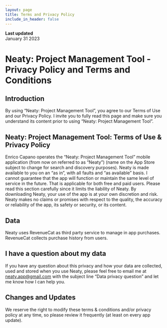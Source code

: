 ```yaml
---
layout: page
title: Terms and Privacy Policy
include_in_header: false
---
```


**Last updated**  
January 31 2023

# Neaty: Project Management Tool - Privacy Policy and Terms and Conditions
## Introduction
By using “Neaty: Project Management Tool”, you agree to our Terms of Use and our Privacy Policy. I invite you to fully read this page and make sure you understand its content prior to using “Neaty: Project Management Tool”.

## Neaty: Project Management Tool: Terms of Use & Privacy Policy
Enrico Capano operates the “Neaty: Project Management Tool” mobile application (from now on referred to as “Neaty”) (name on the App Store subject to change for search and discovery purposes).
Neaty is made available to you on an “as in”, with all faults and “as available” basis. I cannot guarantee that the app will function or maintain the same level of service in the future. That is applicable for both free and paid users.
Please read this section carefully since it limits the liability of Neaty. By downloading Neaty, your use of the app is at your own discretion and risk. Neaty makes no claims or promises with respect to the quality, the accuracy or reliability of the app, its safety or security, or its content.

## Data
Neaty uses RevenueCat as third party service to manage in app purchases. RevenueCat collects purchase history from users.

## I have a question about my data
If you have any question about this privacy and how your data are collected, used and stored when you use Neaty, please feel free to email me at neaty.app@gmail.com with the subject line “Data privacy question” and let me know how I can help you.
<br>

## Changes and Updates
We reserve the right to modify these terms & conditions and/or privacy policy at any time, so please review it frequently (at least on every app update).
